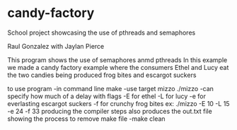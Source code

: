 # candy-factory
 School project showcasing the use of pthreads and semaphores

Raul Gonzalez with Jaylan Pierce



This program shows the use of semaphores anmd pthreads
In this example we made a candy factory example where the consumers Ethel and Lucy eat the two candies being produced frog bites and escargot suckers

to use program
-in command line
make
-use target mizzo
./mizzo
-can specify how much of a delay with flags -E for ethel -L for lucy -e for everlasting escargot suckers -f for crunchy frog bites
ex:    ./mizzo -E 10 -L 15 -e 24 -f 33
producing the compiler steps also produces the out.txt file showing the process
to remove make file
-make clean